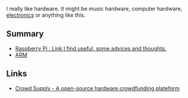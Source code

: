 I really like hardware. It might be music hardware, computer hardware, [electronics](Electronics.md) or anything like this.

## Summary

- [Raspberry Pi : Link I find useful, some advices and thoughts.](Raspberry%20Pi.md)
- [ARM](ARM.md)

## Links
- [Crowd Supply - A open-source hardware crowdfunding plateform](https://www.crowdsupply.com/)


